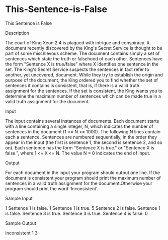 # This-Sentence-is-False

This Sentence is False

Description

The court of King Xeon 2.4 is plagued with intrigue and conspiracy. A document recently discovered by the King's Secret Service is thought to be part of some mischievous scheme. The document contains simply a set of sentences which state the truth or falsehood of each other. Sentences have the form "Sentence X is true/false" where X identifies one sentence in the set. The King's Secret Service suspects the sentences in fact refer to another, yet uncovered, document. 
While they try to establish the origin and purpose of the document, the King ordered you to find whether the set of sentences it contains is consistent, that is, if there is a valid truth assignment for the sentences. If the set is consistent, the King wants you to determine the maximum number of sentences which can be made true in a valid truth assignment for the document.

Input

The input contains several instances of documents. Each document starts with a line containing a single integer, 
N, which indicates the number of sentences in the document (1 <= N <= 1000). The following N lines contain each a sentence. Sentences are numbered sequentially, in the order they appear in the input (the first is sentence 1, the second is sentence 2, and so on). Each sentence has the form "Sentence X is true." or "Sentence X is false.", where 1 <= X <= N. The value N = 0 indicates the end of input.

Output

For each document in the input your program should output one line. If the document is consistent,your program should print the maximum number of sentences in a valid truth assignment for the document.Otherwise your program should print the word 'Inconsistent'.

Sample Input

1
Sentence 1 is false.
1
Sentence 1 is true.
5
Sentence 2 is false.
Sentence 1 is false.
Sentence 3 is true.
Sentence 3 is true.
Sentence 4 is false.
0

Sample Output

Inconsistent
1
3
